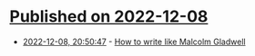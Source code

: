 # [Published on 2022-12-08](index.md)

* [2022-12-08, 20:50:47](https://news.ycombinator.com/item?id=33913185) - [How to write like Malcolm Gladwell](https://commonreader.substack.com/p/how-to-write-like-malcolm-gladwell)
